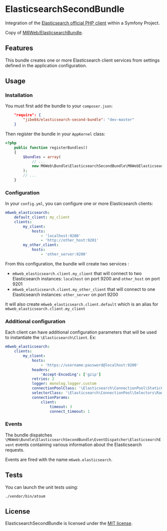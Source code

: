 # ElasticsearchSecondBundle

Integration of the [Elasticsearch official PHP client](http://github.com/elasticsearch/elasticsearch-php) within a Symfony Project.

Copy of [M6Web/ElasticsearchBundle](https://github.com/M6Web/ElasticsearchBundle).

## Features

This bundle creates one or more Elasticsearch client services from settings defined in the application configuration.

## Usage

### Installation

You must first add the bundle to your `composer.json`:

```json
    "require": {
        "jibe84/elasticsearch-second-bundle": "dev-master"
    }
```

Then register the bundle in your `AppKernel` class:

```php
<?php
    public function registerBundles()
    {
        $bundles = array(
            // ...
            new M6Web\Bundle\ElasticsearchSecondBundle\M6WebElasticsearchSecondBundle(),
        );
        // ...
    }
```


### Configuration

In your `config.yml`, you can configure one or more Elasticsearch clients:

``` yml
m6web_elasticsearch:
    default_client: my_client
    clients:
        my_client:
            hosts:
                - 'localhost:9200'
                - 'http://other_host:9201'
        my_other_client:
            hosts:
                - 'other_server:9200'
```

From this configuration, the bundle will create two services :

- `m6web_elasticsearch.client.my_client` that will connect to two Elasticsearch instances: `localhost` on port 9200 and `other_host` on port 9201
- `m6web_elasticsearch.client.my_other_client` that will connect to one Elasticsearch instances: `other_server` on port 9200

It will also create `m6web_elasticsearch.client.default` which is an alias for `m6web_elasticsearch.client.my_client`

### Additional configuration

Each client can have additional configuration parameters that will be used to instantiate the `\Elasticsearch\Client`. Ex:

``` yml
m6web_elasticsearch:
    clients:
        my_client:
            hosts:
                - 'https://username:password@localhost:9200'
            headers:
                'Accept-Encoding': ['gzip']
            retries: 2
            logger: monolog.logger.custom
            connectionPoolClass: '\Elasticsearch\ConnectionPool\StaticConnectionPool'
            selectorClass: '\Elasticsearch\ConnectionPool\Selectors\RandomSelector'
            connectionParams:
                client:
                    timeout: 3
                    connect_timeout: 1
```


### Events

The bundle dispatches `\M6Web\Bundle\ElasticsearchSecondBundle\EventDispatcher\ElasticsearchEvent` events containing various information about the Elasticsearch requests.

Events are fired with the name `m6web.elasticsearch`.

## Tests

You can launch the unit tests using:

```
./vendor/bin/atoum
```

## License

ElasticsearchSecondBundle is licensed under the [MIT license](LICENSE).

